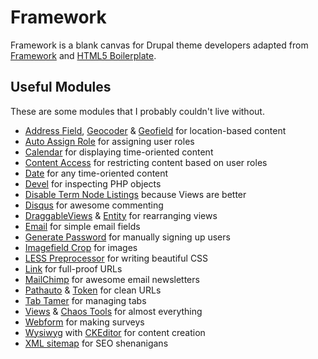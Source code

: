 # Framework

Framework is a blank canvas for Drupal theme developers adapted from [Framework](http://drupal.org/project/framework) and [HTML5 Boilerplate](http://html5boilerplate.com/).

## Useful Modules

These are some modules that I probably couldn't live without.

* [Address Field](https://drupal.org/project/addressfield), [Geocoder](https://drupal.org/project/geocoder) & [Geofield](https://drupal.org/project/geofield) for location-based content
* [Auto Assign Role](https://drupal.org/project/autoassignrole) for assigning user roles
* [Calendar](https://drupal.org/project/calendar) for displaying time-oriented content
* [Content Access](https://drupal.org/project/content_access) for restricting content based on user roles
* [Date](https://drupal.org/project/date) for any time-oriented content
* [Devel](https://drupal.org/project/devel) for inspecting PHP objects
* [Disable Term Node Listings](https://drupal.org/project/disable_term_node_listings) because Views are better 
* [Disqus](https://drupal.org/project/disqus) for awesome commenting
* [DraggableViews](https://drupal.org/project/draggableviews) & [Entity](https://drupal.org/project/entity) for rearranging views
* [Email](https://drupal.org/project/email) for simple email fields
* [Generate Password](https://drupal.org/project/genpass) for manually signing up users
* [Imagefield Crop](https://drupal.org/project/imagefield_crop) for images
* [LESS Preprocessor](https://drupal.org/project/less) for writing beautiful CSS
* [Link](https://drupal.org/project/link) for full-proof URLs
* [MailChimp](https://drupal.org/project/mailchimp) for awesome email newsletters
* [Pathauto](https://drupal.org/project/pathauto) & [Token](https://drupal.org/project/Token) for clean URLs
* [Tab Tamer](https://drupal.org/project/tabtamer) for managing tabs
* [Views](https://drupal.org/project/views) & [Chaos Tools](https://drupal.org/project/ctools) for almost everything
* [Webform](https://drupal.org/project/webform) for making surveys
* [Wysiwyg](https://drupal.org/project/WYSIWYG) with [CKEditor](http://cksource.com/ckeditor) for content creation
* [XML sitemap](https://drupal.org/project/xmlsitemap) for SEO shenanigans
